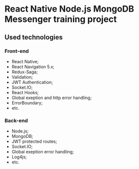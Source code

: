 # React Native Node.js MongoDB Messenger training project
## Used technologies
### Front-end
* React Native;
* React Navigation 5.x;
* Redux-Saga;
* Validation;
* JWT Authentication;
* Socket.IO;
* React Hooks;
* Global exeption and http error handling;
* ErrorBoundary;
* etc.
### Back-end
* Node.js;
* MongoDB;
* JWT protected routes;
* Socket.IO;
* Global exeption error handling;
* Log4js;
* etc.
